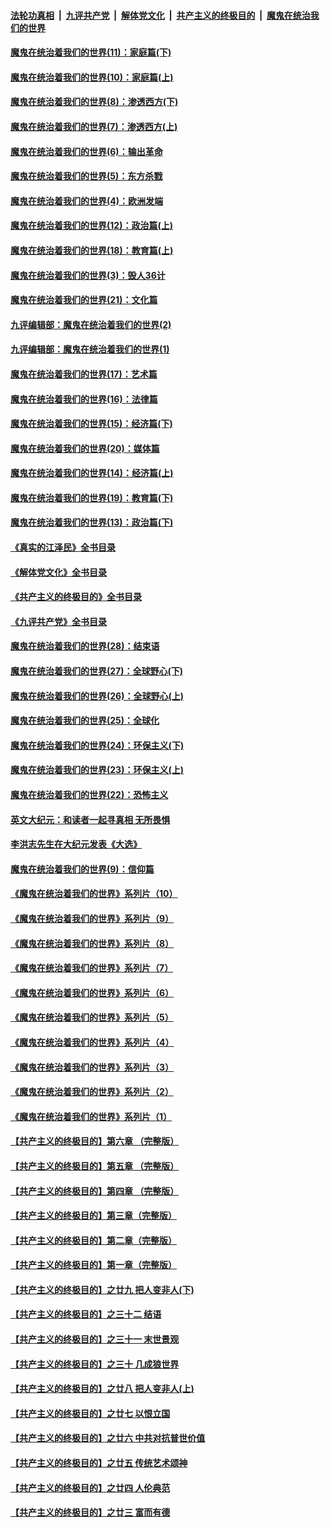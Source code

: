 ####  [法轮功真相](../../../../basic/blob/master/README.md?t=12121602) &nbsp;|&nbsp; [九评共产党](../../../../9ping.md/blob/master/README.md?t=12121602) &nbsp;|&nbsp; [解体党文化](../../../../jtdwh.md/blob/master/README.md?t=12121602)  &nbsp;|&nbsp; [共产主义的终极目的](../../../../gczydzjmd.md/blob/master/README.md?t=12121602) &nbsp;|&nbsp; [魔鬼在统治我们的世界](../../../../mgztzwmdsj.md/blob/master/README.md?t=12121602) 

#### [魔鬼在统治着我们的世界(11)：家庭篇(下)](../pages/nsc422/n10440961.md?t=12121602) 

#### [魔鬼在统治着我们的世界(10)：家庭篇(上)](../pages/nsc422/n10435448.md?t=12121602) 

#### [魔鬼在统治着我们的世界(8)：渗透西方(下)](../pages/nsc422/n10429603.md?t=12121602) 

#### [魔鬼在统治着我们的世界(7)：渗透西方(上)](../pages/nsc422/n10426013.md?t=12121602) 

#### [魔鬼在统治着我们的世界(6)：输出革命](../pages/nsc422/n10421536.md?t=12121602) 

#### [魔鬼在统治着我们的世界(5)：东方杀戮](../pages/nsc422/n10417707.md?t=12121602) 

#### [魔鬼在统治着我们的世界(4)：欧洲发端](../pages/nsc422/n10414890.md?t=12121602) 

#### [魔鬼在统治着我们的世界(12)：政治篇(上)](../pages/nsc422/n10444576.md?t=12121602) 

#### [魔鬼在统治着我们的世界(18)：教育篇(上)](../pages/nsc422/n10526970.md?t=12121602) 

#### [魔鬼在统治着我们的世界(3)：毁人36计](../pages/nsc422/n10411583.md?t=12121602) 

#### [魔鬼在统治着我们的世界(21)：文化篇](../pages/nsc422/n10597706.md?t=12121602) 

#### [九评编辑部：魔鬼在统治着我们的世界(2)](../pages/nsc422/n10410036.md?t=12121602) 

#### [九评编辑部：魔鬼在统治着我们的世界(1)](../pages/nsc422/n10406825.md?t=12121602) 

#### [魔鬼在统治着我们的世界(17)：艺术篇](../pages/nsc422/n10499093.md?t=12121602) 

#### [魔鬼在统治着我们的世界(16)：法律篇](../pages/nsc422/n10485969.md?t=12121602) 

#### [魔鬼在统治着我们的世界(15)：经济篇(下)](../pages/nsc422/n10469975.md?t=12121602) 

#### [魔鬼在统治着我们的世界(20)：媒体篇](../pages/nsc422/n10586579.md?t=12121602) 

#### [魔鬼在统治着我们的世界(14)：经济篇(上)](../pages/nsc422/n10457370.md?t=12121602) 

#### [魔鬼在统治着我们的世界(19)：教育篇(下)](../pages/nsc422/n10564808.md?t=12121602) 

#### [魔鬼在统治着我们的世界(13)：政治篇(下)](../pages/nsc422/n10448270.md?t=12121602) 

#### [《真实的江泽民》全书目录](../pages/nsc422/n13721399.md?t=12121602) 

#### [《解体党文化》全书目录](../pages/nsc422/n13721157.md?t=12121602) 

#### [《共产主义的终极目的》全书目录](../pages/nsc422/n13721048.md?t=12121602) 

#### [《九评共产党》全书目录](../pages/nsc422/n13708085.md?t=12121602) 

#### [魔鬼在统治着我们的世界(28)：结束语](../pages/nsc422/n10936246.md?t=12121602) 

#### [魔鬼在统治着我们的世界(27)：全球野心(下)](../pages/nsc422/n10928319.md?t=12121602) 

#### [魔鬼在统治着我们的世界(26)：全球野心(上)](../pages/nsc422/n10900318.md?t=12121602) 

#### [魔鬼在统治着我们的世界(25)：全球化](../pages/nsc422/n10788205.md?t=12121602) 

#### [魔鬼在统治着我们的世界(24)：环保主义(下)](../pages/nsc422/n10695307.md?t=12121602) 

#### [魔鬼在统治着我们的世界(23)：环保主义(上)](../pages/nsc422/n10688613.md?t=12121602) 

#### [魔鬼在统治着我们的世界(22)：恐怖主义](../pages/nsc422/n10614727.md?t=12121602) 

#### [英文大纪元：和读者一起寻真相 无所畏惧](../pages/nsc422/n12542027.md?t=12121602) 

#### [李洪志先生在大纪元发表《大选》](../pages/nsc422/n12534746.md?t=12121602) 

#### [魔鬼在统治着我们的世界(9)：信仰篇](../pages/nsc422/n10432159.md?t=12121602) 

#### [《魔鬼在统治着我们的世界》系列片（10）](../pages/nsc422/n12292670.md?t=12121602) 

#### [《魔鬼在统治着我们的世界》系列片（9）](../pages/nsc422/n12290859.md?t=12121602) 

#### [《魔鬼在统治着我们的世界》系列片（8）](../pages/nsc422/n12287445.md?t=12121602) 

#### [《魔鬼在统治着我们的世界》系列片（7）](../pages/nsc422/n12283425.md?t=12121602) 

#### [《魔鬼在统治着我们的世界》系列片（6）](../pages/nsc422/n12282314.md?t=12121602) 

#### [《魔鬼在统治着我们的世界》系列片（5）](../pages/nsc422/n12281419.md?t=12121602) 

#### [《魔鬼在统治着我们的世界》系列片（4）](../pages/nsc422/n12274024.md?t=12121602) 

#### [《魔鬼在统治着我们的世界》系列片（3）](../pages/nsc422/n12271322.md?t=12121602) 

#### [《魔鬼在统治着我们的世界》系列片（2）](../pages/nsc422/n12269049.md?t=12121602) 

#### [《魔鬼在统治着我们的世界》系列片（1）](../pages/nsc422/n12267575.md?t=12121602) 

#### [【共产主义的终极目的】第六章 （完整版）](../pages/nsc422/n11428913.md?t=12121602) 

#### [【共产主义的终极目的】第五章 （完整版）](../pages/nsc422/n11428912.md?t=12121602) 

#### [【共产主义的终极目的】第四章 （完整版）](../pages/nsc422/n11428907.md?t=12121602) 

#### [【共产主义的终极目的】第三章（完整版）](../pages/nsc422/n11428848.md?t=12121602) 

#### [【共产主义的终极目的】第二章（完整版）](../pages/nsc422/n11428831.md?t=12121602) 

#### [【共产主义的终极目的】第一章（完整版）](../pages/nsc422/n11417651.md?t=12121602) 

#### [【共产主义的终极目的】之廿九 把人变非人(下)](../pages/nsc422/n11344140.md?t=12121602) 

#### [【共产主义的终极目的】之三十二 结语](../pages/nsc422/n11360535.md?t=12121602) 

#### [【共产主义的终极目的】之三十一 末世景观](../pages/nsc422/n11351129.md?t=12121602) 

#### [【共产主义的终极目的】之三十 几成狼世界](../pages/nsc422/n11348280.md?t=12121602) 

#### [【共产主义的终极目的】之廿八 把人变非人(上)](../pages/nsc422/n11340492.md?t=12121602) 

#### [【共产主义的终极目的】之廿七 以恨立国](../pages/nsc422/n11336944.md?t=12121602) 

#### [【共产主义的终极目的】之廿六 中共对抗普世价值](../pages/nsc422/n11324785.md?t=12121602) 

#### [【共产主义的终极目的】之廿五 传统艺术颂神](../pages/nsc422/n11296396.md?t=12121602) 

#### [【共产主义的终极目的】之廿四 人伦典范](../pages/nsc422/n11296397.md?t=12121602) 

#### [【共产主义的终极目的】之廿三 富而有德](../pages/nsc422/n11283598.md?t=12121602) 

